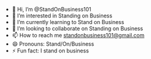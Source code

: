 - 👋 Hi, I’m @StandOnBusiness101
- 👀 I’m interested in Standing on Business
- 🌱 I’m currently learning to Stand on Business
- 💞️ I’m looking to collaborate on Standing on Business
- 📫 How to reach me standonbusiness101@gmail.com
- 😄 Pronouns: Stand/On/Business
- ⚡ Fun fact: I stand on business 

<!---
StandOnBusiness101/StandOnBusiness101 is a ✨ special ✨ repository because its `README.md` (this file) appears on your GitHub profile.
You can click the Preview link to take a look at your changes.
--->
